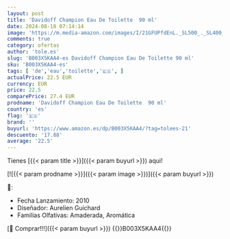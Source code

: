 ```yaml
---
layout: post
title: 'Davidoff Champion Eau De Toilette  90 ml'
date: 2024-08-18 07:14:14
image: 'https://m.media-amazon.com/images/I/21GFUPfdEnL._SL500_._SL400_.jpg'
comments: true
category: ofertas
author: 'tole.es'
slug: 'B003X5KAA4-es Davidoff Champion Eau De Toilette 90 ml'
sku: 'B003X5KAA4-es'
tags: [ 'de','eau','toilette','🇪🇸', ]
actualPrice: 22.5 EUR
currency: EUR
price: 22.5
comparePrice: 27.4 EUR
prodname: 'Davidoff Champion Eau De Toilette  90 ml'
country: 'es'
flag: '🇪🇸'
brand: ''
buyurl: 'https://www.amazon.es/dp/B003X5KAA4/?tag=tolees-21'
descuento: '17.88'
average: '22.5'
---
```


Tienes [{{< param title >}}]({{< param buyurl >}}) aqui!

[![{{< param prodname >}}]({{< param image >}})]({{< param buyurl >}})

🔎:

- Fecha Lanzamiento: 2010
- Diseñador: Aurelien Guichard
- Familias Olfativas: Amaderada, Aromática

[🛒 Comprar!!!]({{< param buyurl >}})
{{<world>}}B003X5KAA4{{</world>}}
